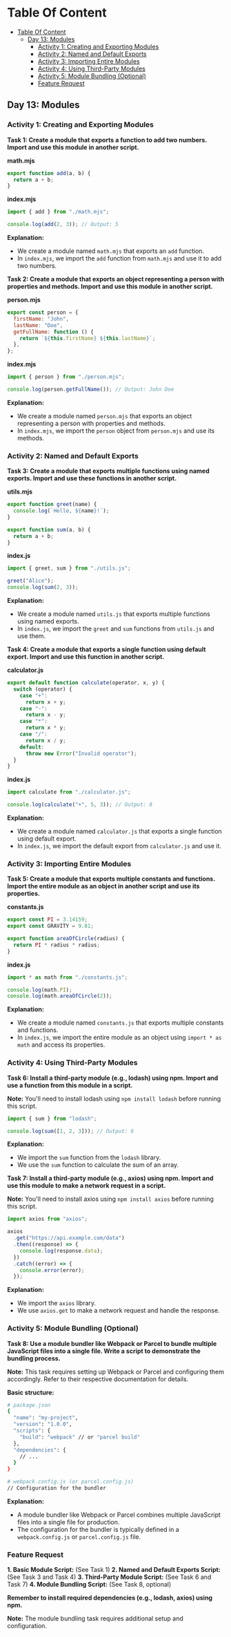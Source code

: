 # Table Of Content

- [Table Of Content](#table-of-content)
  - [Day 13: Modules](#day-13-modules)
    - [Activity 1: Creating and Exporting Modules](#activity-1-creating-and-exporting-modules)
    - [Activity 2: Named and Default Exports](#activity-2-named-and-default-exports)
    - [Activity 3: Importing Entire Modules](#activity-3-importing-entire-modules)
    - [Activity 4: Using Third-Party Modules](#activity-4-using-third-party-modules)
    - [Activity 5: Module Bundling (Optional)](#activity-5-module-bundling-optional)
    - [Feature Request](#feature-request)

## Day 13: Modules

### Activity 1: Creating and Exporting Modules

**Task 1: Create a module that exports a function to add two numbers. Import and use this module in another script.**

**math.mjs**

```javascript
export function add(a, b) {
  return a + b;
}
```

**index.mjs**

```javascript
import { add } from "./math.mjs";

console.log(add(2, 3)); // Output: 5
```

**Explanation:**

- We create a module named `math.mjs` that exports an `add` function.
- In `index.mjs`, we import the `add` function from `math.mjs` and use it to add two numbers.

**Task 2: Create a module that exports an object representing a person with properties and methods. Import and use this module in another script.**

**person.mjs**

```javascript
export const person = {
  firstName: "John",
  lastName: "Doe",
  getFullName: function () {
    return `${this.firstName} ${this.lastName}`;
  },
};
```

**index.mjs**

```javascript
import { person } from "./person.mjs";

console.log(person.getFullName()); // Output: John Doe
```

**Explanation:**

- We create a module named `person.mjs` that exports an object representing a person with properties and methods.
- In `index.mjs`, we import the `person` object from `person.mjs` and use its methods.

### Activity 2: Named and Default Exports

**Task 3: Create a module that exports multiple functions using named exports. Import and use these functions in another script.**

**utils.mjs**

```javascript
export function greet(name) {
  console.log(`Hello, ${name}!`);
}

export function sum(a, b) {
  return a + b;
}
```

**index.js**

```javascript
import { greet, sum } from "./utils.js";

greet("Alice");
console.log(sum(2, 3));
```

**Explanation:**

- We create a module named `utils.js` that exports multiple functions using named exports.
- In `index.js`, we import the `greet` and `sum` functions from `utils.js` and use them.

**Task 4: Create a module that exports a single function using default export. Import and use this function in another script.**

**calculator.js**

```javascript
export default function calculate(operator, x, y) {
  switch (operator) {
    case "+":
      return x + y;
    case "-":
      return x - y;
    case "*":
      return x * y;
    case "/":
      return x / y;
    default:
      throw new Error("Invalid operator");
  }
}
```

**index.js**

```javascript
import calculate from "./calculator.js";

console.log(calculate("+", 5, 3)); // Output: 8
```

**Explanation:**

- We create a module named `calculator.js` that exports a single function using default export.
- In `index.js`, we import the default export from `calculator.js` and use it.

### Activity 3: Importing Entire Modules

**Task 5: Create a module that exports multiple constants and functions. Import the entire module as an object in another script and use its properties.**

**constants.js**

```javascript
export const PI = 3.14159;
export const GRAVITY = 9.81;

export function areaOfCircle(radius) {
  return PI * radius * radius;
}
```

**index.js**

```javascript
import * as math from "./constants.js";

console.log(math.PI);
console.log(math.areaOfCircle(2));
```

**Explanation:**

- We create a module named `constants.js` that exports multiple constants and functions.
- In `index.js`, we import the entire module as an object using `import * as math` and access its properties.

### Activity 4: Using Third-Party Modules

**Task 6: Install a third-party module (e.g., lodash) using npm. Import and use a function from this module in a script.**

**Note:** You'll need to install lodash using `npm install lodash` before running this script.

```javascript
import { sum } from "lodash";

console.log(sum([1, 2, 3])); // Output: 6
```

**Explanation:**

- We import the `sum` function from the `lodash` library.
- We use the `sum` function to calculate the sum of an array.

**Task 7: Install a third-party module (e.g., axios) using npm. Import and use this module to make a network request in a script.**

**Note:** You'll need to install axios using `npm install axios` before running this script.

```javascript
import axios from "axios";

axios
  .get("https://api.example.com/data")
  .then((response) => {
    console.log(response.data);
  })
  .catch((error) => {
    console.error(error);
  });
```

**Explanation:**

- We import the `axios` library.
- We use `axios.get` to make a network request and handle the response.

### Activity 5: Module Bundling (Optional)

**Task 8: Use a module bundler like Webpack or Parcel to bundle multiple JavaScript files into a single file. Write a script to demonstrate the bundling process.**

**Note:** This task requires setting up Webpack or Parcel and configuring them accordingly. Refer to their respective documentation for details.

**Basic structure:**

```bash
# package.json
{
  "name": "my-project",
  "version": "1.0.0",
  "scripts": {
    "build": "webpack" // or "parcel build"
  },
  "dependencies": {
    // ...
  }
}

# webpack.config.js (or parcel.config.js)
// Configuration for the bundler
```

**Explanation:**

- A module bundler like Webpack or Parcel combines multiple JavaScript files into a single file for production.
- The configuration for the bundler is typically defined in a `webpack.config.js` or `parcel.config.js` file.

### Feature Request

**1. Basic Module Script:** (See Task 1)
**2. Named and Default Exports Script:** (See Task 3 and Task 4)
**3. Third-Party Module Script:** (See Task 6 and Task 7)
**4. Module Bundling Script:** (See Task 8, optional)

**Remember to install required dependencies (e.g., lodash, axios) using npm.**

**Note:** The module bundling task requires additional setup and configuration.
